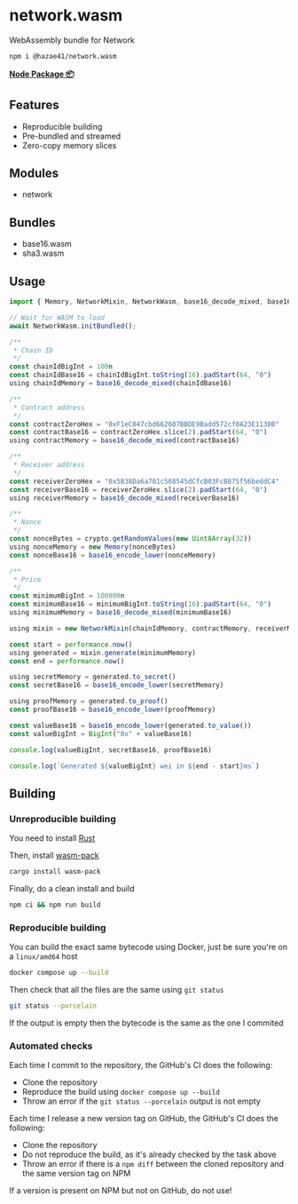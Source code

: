 # network.wasm

WebAssembly bundle for Network

```bash
npm i @hazae41/network.wasm
```

[**Node Package 📦**](https://www.npmjs.com/package/@hazae41/network.wasm)

## Features
- Reproducible building
- Pre-bundled and streamed
- Zero-copy memory slices

## Modules
- network

## Bundles
- base16.wasm
- sha3.wasm

## Usage

```typescript
import { Memory, NetworkMixin, NetworkWasm, base16_decode_mixed, base16_encode_lower } from "@hazae41/network.wasm";

// Wait for WASM to load
await NetworkWasm.initBundled();

/**
 * Chain ID
 */
const chainIdBigInt = 100n
const chainIdBase16 = chainIdBigInt.toString(16).padStart(64, "0")
using chainIdMemory = base16_decode_mixed(chainIdBase16)

/**
 * Contract address
 */
const contractZeroHex = "0xF1eC047cbd662607BBDE9Badd572cf0A23E1130B"
const contractBase16 = contractZeroHex.slice(2).padStart(64, "0")
using contractMemory = base16_decode_mixed(contractBase16)

/**
 * Receiver address
 */
const receiverZeroHex = "0x5B38Da6a701c568545dCfcB03FcB875f56beddC4"
const receiverBase16 = receiverZeroHex.slice(2).padStart(64, "0")
using receiverMemory = base16_decode_mixed(receiverBase16)

/**
 * Nonce
 */
const nonceBytes = crypto.getRandomValues(new Uint8Array(32))
using nonceMemory = new Memory(nonceBytes)
const nonceBase16 = base16_encode_lower(nonceMemory)

/**
 * Price
 */
const minimumBigInt = 100000n
const minimumBase16 = minimumBigInt.toString(16).padStart(64, "0")
using minimumMemory = base16_decode_mixed(minimumBase16)

using mixin = new NetworkMixin(chainIdMemory, contractMemory, receiverMemory, nonceMemory)

const start = performance.now()
using generated = mixin.generate(minimumMemory)
const end = performance.now()

using secretMemory = generated.to_secret()
const secretBase16 = base16_encode_lower(secretMemory)

using proofMemory = generated.to_proof()
const proofBase16 = base16_encode_lower(proofMemory)

const valueBase16 = base16_encode_lower(generated.to_value())
const valueBigInt = BigInt("0x" + valueBase16)

console.log(valueBigInt, secretBase16, proofBase16)

console.log(`Generated ${valueBigInt} wei in ${end - start}ms`)
```

## Building

### Unreproducible building

You need to install [Rust](https://www.rust-lang.org/tools/install)

Then, install [wasm-pack](https://rustwasm.github.io/wasm-pack/installer/)

```bash
cargo install wasm-pack
```

Finally, do a clean install and build

```bash
npm ci && npm run build
```

### Reproducible building

You can build the exact same bytecode using Docker, just be sure you're on a `linux/amd64` host

```bash
docker compose up --build
```

Then check that all the files are the same using `git status`

```bash
git status --porcelain
```

If the output is empty then the bytecode is the same as the one I commited

### Automated checks

Each time I commit to the repository, the GitHub's CI does the following:
- Clone the repository
- Reproduce the build using `docker compose up --build`
- Throw an error if the `git status --porcelain` output is not empty

Each time I release a new version tag on GitHub, the GitHub's CI does the following:
- Clone the repository
- Do not reproduce the build, as it's already checked by the task above
- Throw an error if there is a `npm diff` between the cloned repository and the same version tag on NPM

If a version is present on NPM but not on GitHub, do not use!
